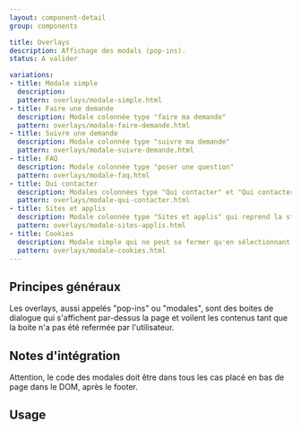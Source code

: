 ```yaml
---
layout: component-detail
group: components

title: Overlays
description: Affichage des modals (pop-ins).
status: A valider

variations:
- title: Modale simple
  description:
  pattern: overlays/modale-simple.html
- title: Faire une demande
  description: Modale colonnée type "faire ma demande"
  pattern: overlays/modale-faire-demande.html
- title: Suivre une demande
  description: Modale colonnée type "suivre ma demande"
  pattern: overlays/modale-suivre-demande.html
- title: FAQ
  description: Modale colonnée type "poser une question"
  pattern: overlays/modale-faq.html
- title: Qui contacter
  description: Modales colonnées type "Qui contacter" et "Qui contacter avec champ de recherche"
  pattern: overlays/modale-qui-contacter.html
- title: Sites et applis
  description: Modale colonnée type "Sites et applis" qui reprend la structure présente dans le menu
  pattern: overlays/modale-sites-applis.html
- title: Cookies
  description: Modale simple qui ne peut se fermer qu'en sélectionnant un choix parmi les boutons proposés
  pattern: overlays/modale-cookies.html
---
```



## Principes généraux

Les overlays, aussi appelés "pop-ins" ou "modales", sont des boites de dialogue qui s'affichent par-dessus la page et voilent les contenus tant que la boite n'a pas été refermée par l'utilisateur.

## Notes d'intégration

Attention, le code des modales doit être dans tous les cas placé en bas de page dans le DOM, après le footer.



## Usage
